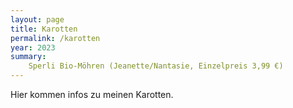 ```yaml
---
layout: page
title: Karotten
permalink: /karotten
year: 2023
summary: 
    Sperli Bio-Möhren (Jeanette/Nantasie, Einzelpreis 3,99 €)
---
```


Hier kommen infos zu meinen Karotten.